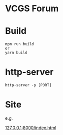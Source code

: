# VCGS Forum

# Build

```
npm run build 
or
yarn build
```

# http-server
```
http-server -p [PORT]
```

# Site

[DOMAIN]:[PORT]/index.html

e.g.

[127.0.0.1:8000/index.html](127.0.0.1:8000/index.html)

